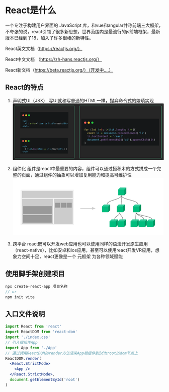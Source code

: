 # React是什么
一个专注于构建用户界面的 JavaScript 库，和vue和angular并称前端三大框架，不夸张的说，react引领了很多新思想，世界范围内是最流行的js前端框架，最新版本已经到了18，加入了许多很棒的新特性。

React英文文档（https://reactjs.org/）

React中文文档 （https://zh-hans.reactjs.org/）

React新文档（https://beta.reactjs.org/）（开发中....）

## React的特点
1. 声明式UI（JSX）
写UI就和写普通的HTML一样，抛弃命令式的繁琐实现
![图片](./images/Snipaste_2023-05-20_18-17-41.png)
2. 组件化
组件是react中最重要的内容，组件可以通过搭积木的方式拼成一个完整的页面，通过组件的抽象可以增加复用能力和提高可维护性 
![图片](./images/Snipaste_2023-05-20_18-18-47.png)

3. 跨平台
react既可以开发web应用也可以使用同样的语法开发原生应用（react-native），比如安卓和ios应用，甚至可以使用react开发VR应用，想象力空间十足，react更像是一个 元框架  为各种领域赋能 
## 使用脚手架创建项目
```js
npx create-react-app 项目名称
// or
npm init vite
```
## 入口文件说明
```jsx
import React from 'react'
import ReactDOM from 'react-dom'
import './index.css'
// 引入根组件App
import App from './App'
// 通过调用ReactDOM的render方法渲染App根组件到id为root的dom节点上
ReactDOM.render(
  <React.StrictMode>
    <App />
  </React.StrictMode>,
  document.getElementById('root')
)
```
